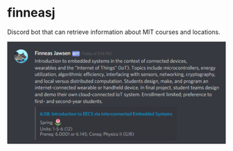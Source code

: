 # finneasj

Discord bot that can retrieve information about MIT courses and locations.

![example](example.png "Example")
